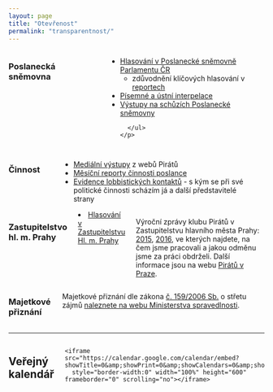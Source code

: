 ```yaml
---
layout: page
title: "Otevřenost"
permalink: "transparentnost/"
---
```


<div class="row content-block">
  <div class="small-12 medium-6 columns">
    <h3>Poslanecká sněmovna</h3>
    <p>
      <ul>
        <li><a href="http://www.psp.cz/sqw/hlasovani.sqw?id=6526">Hlasování v Poslanecké sněmovně Parlamentu ČR</a>
          <ul>
            <li>zdůvodnění klíčových hlasování v <a href="https://www.profant.eu/kategorie#report">reportech</a></li>
          </ul>
        </li>
        <li><a href="https://www.profant.eu/interpelace/">Písemné a ústní interpelace</a></li>
        <li><a href="http://www.psp.cz/eknih/2017ps/rejstrik/jmenny/6526.html">Výstupy na schůzích Poslanecké sněmovny</a></li>

      </ul>
    </p>
  </div>

  <div class="small-12 medium-6 columns">
    <h3>Činnost</h3>
    <p>
      <ul>
        <li><a href="https://www.profant.eu/medialni-vystupy/">Mediální výstupy</a> z webů Pirátů</li>
        <li><a href="https://forum.pirati.cz/poslanci-f884/report-poslance-ondrej-profant-t39019.html">Měsíční reporty činnosti poslance</a></li>
        <li><a href="https://evidence.pirati.cz/author/8/">Evidence lobbistických kontaktů</a> - s kým se při své politické činnosti scházím já a další představitelé strany</li>
      </ul>
    </p>

  </div>

  <div class="small-12 medium-6 columns">
    <h3>Zastupitelstvo hl. m. Prahy</h3>
    <li><a href="http://www.praha.eu/jnp/cz/o_meste/primator_a_volene_organy/zastupitelstvo/vysledky_hlasovani/index.html?memberId=4929">Hlasování v Zastupitelstvu Hl. m. Prahy</a></li>
    <p>
      Výroční zprávy klubu Pirátů v Zastupitelstvu hlavního města Prahy:
      <a href="https://github.com/pirati-cz/KlubPraha/blob/master/materialy/vyrocni-zprava/vyrocni-zprava.pdf">2015</a>,
      <a href="https://github.com/pirati-cz/KlubPraha/blob/master/materialy/vyrocni-zprava-2016/vyrocni-zprava-2016.pdf">2016</a>, ve kterých najdete, na čem jsme pracovali a jakou odměnu jsme za práci obdrželi. Další informace jsou na webu <a href="https://praha.pirati.cz/aktuality/">Pirátů v Praze</a>.
    </p>
  </div>

  <div class="small-12 medium-6 columns">
    <h3>Majetkové přiznání</h3>
    <p>Majetkové přiznání dle zákona <a href="https://www.zakonyprolidi.cz/cs/2006-159">č. 159/2006 Sb.</a> o střetu zájmů <a href="https://cro.justice.cz/verejnost/funkcionari/form/605352ba-64c3-494a-8ac9-c06ef05544cf">naleznete na webu Ministerstva spravedlnosti</a>.
    </p>
  </div>
</div>

<hr>

<div class="row">
  <div class="small-12 columns">
    <h2>Veřejný kalendář</h2>

    <iframe src="https://calendar.google.com/calendar/embed?showTitle=0&amp;showPrint=0&amp;showCalendars=0&amp;showTz=0&amp;mode=WEEK&amp;height=600&amp;wkst=2&amp;hl=cs&amp;bgcolor=%23FFFFFF&amp;src=re22cium9203etd7jv7crbf7ck%40group.calendar.google.com&amp;color=%231B887A&amp;ctz=Europe%2FPrague"
      style="border-width:0" width="100%" height="600" frameborder="0" scrolling="no"></iframe>
  </div>
</div>
